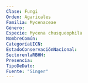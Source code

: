 ```yaml
---
Clase: Fungi
Orden: Agaricales
Familia: Mycenaceae
Género: 
Especie: Mycena chusqueophila
NombreComún: 
CategoríaUICN: 
EstadoConservaciónNacional: 
SectorenlaRBHH: 
Presencia: 
TipoDeDato: 
Fuente: "Singer"
---
```

